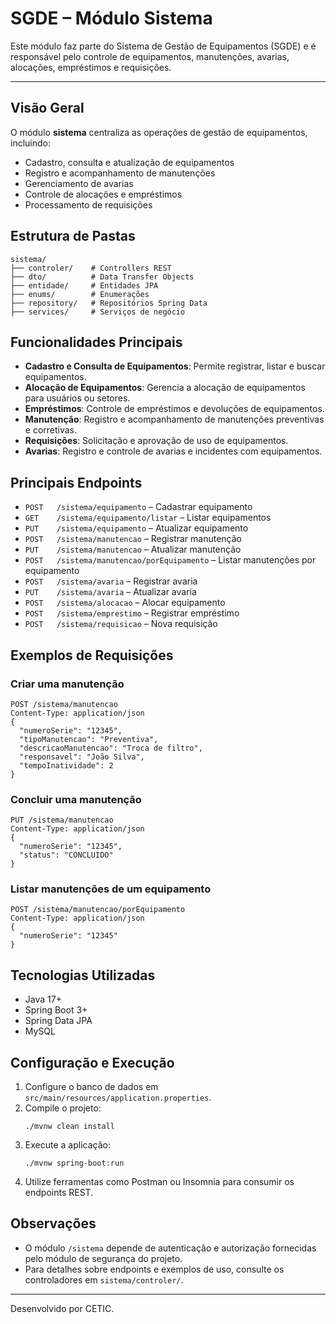# SGDE – Módulo Sistema

Este módulo faz parte do Sistema de Gestão de Equipamentos (SGDE) e é responsável pelo controle de equipamentos, manutenções, avarias, alocações, empréstimos e requisições.

---

## Visão Geral
O módulo **sistema** centraliza as operações de gestão de equipamentos, incluindo:
- Cadastro, consulta e atualização de equipamentos
- Registro e acompanhamento de manutenções
- Gerenciamento de avarias
- Controle de alocações e empréstimos
- Processamento de requisições

## Estrutura de Pastas
```
sistema/
├── controler/    # Controllers REST
├── dto/          # Data Transfer Objects
├── entidade/     # Entidades JPA
├── enums/        # Enumerações
├── repository/   # Repositórios Spring Data
├── services/     # Serviços de negócio
```

## Funcionalidades Principais
- **Cadastro e Consulta de Equipamentos**: Permite registrar, listar e buscar equipamentos.
- **Alocação de Equipamentos**: Gerencia a alocação de equipamentos para usuários ou setores.
- **Empréstimos**: Controle de empréstimos e devoluções de equipamentos.
- **Manutenção**: Registro e acompanhamento de manutenções preventivas e corretivas.
- **Requisições**: Solicitação e aprovação de uso de equipamentos.
- **Avarias**: Registro e controle de avarias e incidentes com equipamentos.

## Principais Endpoints
- `POST   /sistema/equipamento`         – Cadastrar equipamento
- `GET    /sistema/equipamento/listar`  – Listar equipamentos
- `PUT    /sistema/equipamento`         – Atualizar equipamento
- `POST   /sistema/manutencao`          – Registrar manutenção
- `PUT    /sistema/manutencao`          – Atualizar manutenção
- `POST   /sistema/manutencao/porEquipamento` – Listar manutenções por equipamento
- `POST   /sistema/avaria`              – Registrar avaria
- `PUT    /sistema/avaria`              – Atualizar avaria
- `POST   /sistema/alocacao`            – Alocar equipamento
- `POST   /sistema/emprestimo`          – Registrar empréstimo
- `POST   /sistema/requisicao`          – Nova requisição

## Exemplos de Requisições

### Criar uma manutenção
```http
POST /sistema/manutencao
Content-Type: application/json
{
  "numeroSerie": "12345",
  "tipoManutencao": "Preventiva",
  "descricaoManutencao": "Troca de filtro",
  "responsavel": "João Silva",
  "tempoInatividade": 2
}
```

### Concluir uma manutenção
```http
PUT /sistema/manutencao
Content-Type: application/json
{
  "numeroSerie": "12345",
  "status": "CONCLUIDO"
}
```

### Listar manutenções de um equipamento
```http
POST /sistema/manutencao/porEquipamento
Content-Type: application/json
{
  "numeroSerie": "12345"
}
```

## Tecnologias Utilizadas
- Java 17+
- Spring Boot 3+
- Spring Data JPA
- MySQL

## Configuração e Execução
1. Configure o banco de dados em `src/main/resources/application.properties`.
2. Compile o projeto:
   ```shell
   ./mvnw clean install
   ```
3. Execute a aplicação:
   ```shell
   ./mvnw spring-boot:run
   ```
4. Utilize ferramentas como Postman ou Insomnia para consumir os endpoints REST.

## Observações
- O módulo `/sistema` depende de autenticação e autorização fornecidas pelo módulo de segurança do projeto.
- Para detalhes sobre endpoints e exemplos de uso, consulte os controladores em `sistema/controler/`.

---
Desenvolvido por CETIC.
